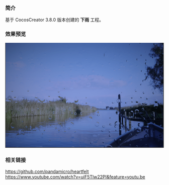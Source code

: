 ### 简介
基于 CocosCreator 3.8.0 版本创建的 **下雨** 工程。

### 效果预览
![image](../../../image/202207/2022071901.png)

### 相关链接
https://github.com/pandamicro/heartfelt    
https://www.youtube.com/watch?v=uiF5Tlw22PI&feature=youtu.be